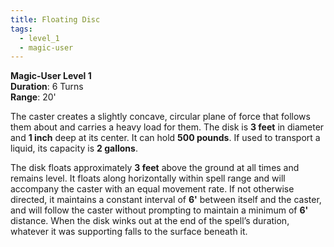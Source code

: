 ```yaml
---
title: Floating Disc
tags:
  - level_1
  - magic-user
---
```

**Magic-User Level 1**  
**Duration**: 6 Turns  
**Range**: 20' 

The caster creates a slightly concave, circular plane of force that follows them about and carries a heavy load for them. The disk is **3 feet** in diameter and **1 inch** deep at its center. It can hold **500 pounds**. If used to transport a liquid, its capacity is **2 gallons**.  

The disk floats approximately **3 feet** above the ground at all times and remains level. It floats along horizontally within spell range and will accompany the caster with an equal movement rate. If not otherwise directed, it maintains a constant interval of **6'** between itself and the caster, and will follow the caster without prompting to maintain a minimum of **6'** distance. When the disk winks out at the end of the spell’s duration, whatever it was supporting falls to the surface beneath it.
